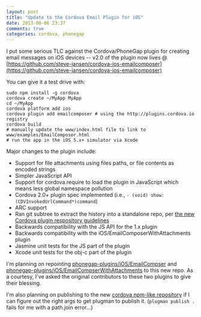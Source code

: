 ```yaml
---
layout: post
title: "Update to the Cordova Email Plugin for iOS"
date: 2013-08-06 23:37
comments: true
categories: cordova, phonegap
---
```


I put some serious TLC against the Cordova/PhoneGap plugin for creating email messages on iOS devices --
v2.0 of the plugin now lives @ [https://github.com/steve-jansen/cordova-ios-emailcomposer](https://github.com/steve-jansen/cordova-ios-emailcomposer)

You can give it a test drive with:

    sudo npm install -g cordova
    cordova create ~/MyApp MyApp
    cd ~/MyApp
    cordova platform add ios
    cordova plugin add emailcomposer # using the http://plugins.cordova.io registry
    cordova build
    # manually update the www/index.html file to link to www/examples/EmailComposer.html
    # run the app in the iOS 5.x+ simulator via Xcode

Major changes to the plugin include:

* Support for file attachments using files paths, or file contents as encoded strings
* Simpler JavaScript API
* Support for cordova.require to load the plugin in JavaScript which means less global namespace pollution
* Cordova 2.0+ plugin spec implemented (i.e., `- (void) show:(CDVInvokedUrlCommand*)command`)
* ARC support
* Ran git subtree to extract the history into a standalone repo,
  per [the new Cordova plugin respository guidelines](http://shazronatadobe.wordpress.com/2012/11/07/cordova-plugins-put-them-in-your-own-repo-2/)
* Backwards compatibility with the JS API for the 1.x plugin
* Backwards compatibility with the iOS/EmailComposerWithAttachments plugin
* Jasmine unit tests for the JS part of the plugin
* Xcode unit tests for the obj-c part of the plugin

I'm planning on repointing [phonegap-plugins/iOS/EmailCompser](https://github.com/phonegap/phonegap-plugins/tree/master/iOS/EmailComposer) and
[phonegap-plugins/iOS/EmailCompserWithAttachments](https://github.com/phonegap/phonegap-plugins/tree/master/iOS/EmailComposerWithAttachments) to this new repo.
As a courtesy, I've asked the original contributors to these two plugins to give their blessing.

I'm also planning on publishing to the new [cordova npm-like repository](http://plugins.cordova.org) if I can figure out the right args to get plugman to publish it.  (`plugman publish .` fails for me with a path.join error...)

